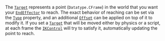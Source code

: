 The [`Target`](https://create.roblox.com/docs/reference/engine/classes/IKControl#Target) represents a point (`Datatype.CFrame`)
in the world that you want your [`EndEffector`](https://create.roblox.com/docs/reference/engine/classes/IKControl#EndEffector)
to reach. The exact behavior of reaching can be set via the
[`Type`](https://create.roblox.com/docs/reference/engine/classes/IKControl#Type) property, and an additional
[`Offset`](https://create.roblox.com/docs/reference/engine/classes/IKControl#Offset) can be applied on top of it to modify it.
If you set a [`Target`](https://create.roblox.com/docs/reference/engine/classes/IKControl#Target) that will be moved either by
physics or a script, at each frame the [`IKControl`](https://create.roblox.com/docs/reference/engine/classes/IKControl) will try to
satisfy it, automatically updating the point to reach.